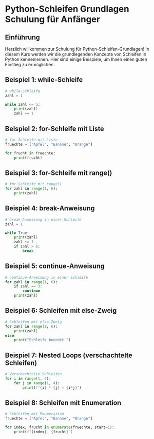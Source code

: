 # Python-Schleifen Grundlagen Schulung für Anfänger

## Einführung

Herzlich willkommen zur Schulung für Python-Schleifen-Grundlagen! In diesem Kurs werden wir die grundlegenden Konzepte von Schleifen in Python kennenlernen. Hier sind einige Beispiele, um Ihnen einen guten Einstieg zu ermöglichen.

## Beispiel 1: while-Schleife

```python
# while-Schleife
zahl = 1

while zahl <= 5:
    print(zahl)
    zahl += 1
```

## Beispiel 2: for-Schleife mit Liste

```python
# for-Schleife mit Liste
fruechte = ["Apfel", "Banane", "Orange"]

for frucht in fruechte:
    print(frucht)
```

## Beispiel 3: for-Schleife mit range()

```python
# for-Schleife mit range()
for zahl in range(1, 6):
    print(zahl)
```

## Beispiel 4: break-Anweisung

```python
# break-Anweisung in einer Schleife
zahl = 1

while True:
    print(zahl)
    zahl += 1
    if zahl > 5:
        break
```

## Beispiel 5: continue-Anweisung

```python
# continue-Anweisung in einer Schleife
for zahl in range(1, 6):
    if zahl == 3:
        continue
    print(zahl)
```

## Beispiel 6: Schleifen mit else-Zweig

```python
# Schleifen mit else-Zweig
for zahl in range(1, 6):
    print(zahl)
else:
    print("Schleife beendet.")
```

## Beispiel 7: Nested Loops (verschachtelte Schleifen)

```python
# Verschachtelte Schleifen
for i in range(1, 4):
    for j in range(1, 4):
        print(f"{i} * {j} = {i*j}")
```

## Beispiel 8: Schleifen mit Enumeration

```python
# Schleifen mit Enumeration
fruechte = ["Apfel", "Banane", "Orange"]

for index, frucht in enumerate(fruechte, start=1):
    print(f"{index}. {frucht}")
```